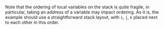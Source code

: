 Note that the ordering of local variables on the stack is quite fragile,
in particular, taking an address of a variable may impact ordering.
As it is, the example should use a straightforward stack layout,
with `i`, `j`, `k` placed next to each other in this order.
